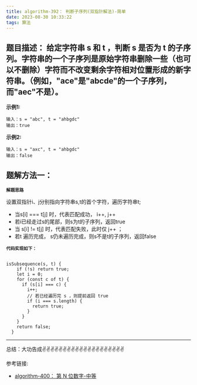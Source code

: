 ```yaml
---
title: algorithm-392： 判断子序列(双指针解法)-简单
date: 2023-08-30 10:33:22
tags: 算法
---
```


<meta name="referrer" content="no-referrer"/>


## 题目描述： 给定字符串 s 和 t ，判断 s 是否为 t 的子序列。字符串的一个子序列是原始字符串删除一些（也可以不删除）字符而不改变剩余字符相对位置形成的新字符串。（例如，"ace"是"abcde"的一个子序列，而"aec"不是）。

**示例1:**

```
输入：s = "abc", t = "ahbgdc"
输出：true
```

**示例2:**

```
输入：s = "axc", t = "ahbgdc"
输出：false
```

## 题解方法一：

**`解题思路`**

设置双指针i、j分别指向字符串s,t的首个字符，遍历字符串t;
* 当s[i] === t[j] 时，代表匹配成功， i++, j++
* 若i已经走过s的尾部，则s为t的子序列，返回true
* 当 s[i] != t[j] 时，代表匹配失败，此时仅 j++ ；
* 若t 遍历完成， s仍未遍历完成，则s不是t的子序列，返回false

**`代码实现如下：`** 
```

isSubsequence(s, t) {
    if (!s) return true;
    let i = 0;
    for (const c of t) {
      if (s[i] === c) {
        i++;
        // 若已经遍历完 s ，则提前返回 true
        if (i === s.length) {
          return true;
        }
      }
    }
    return false;
  }

```

 ---
总结：大功告成✌️✌️✌️✌️✌️✌️✌️✌️✌️✌️✌️✌️✌️✌️✌️✌️✌️✌️✌️✌️

参考链接:

* [algorithm-400： 第 N 位数字-中等](https://leetcode.cn/problems/house-robber-iii/)










